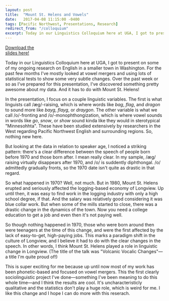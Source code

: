 ```yaml
---
layout: post
title:  "Mount St. Helens and Vowels"
date:   2017-04-08 11:15:00 -0400
tags: [Pacific Northwest, Presentations, Research]
redirect_from: "/colloquium"
excerpt: Today in our Linguistics Colloquium here at UGA, I got to present on some of my ongoing research on English in a smaller town in Washington. For the past few months I've mostly looked at vowel mergers and using lots of statistical tests to show some very subtle changes. Over the past week or so as I've prepared for this presentation, I've discovered something pretty awesome about my data. And it has to do with Mount St. Helens!
---
```


<div class="biglink"><a href="/downloads/170407-Colloquium.pdf" title="download Colloquium PDF" class="nodot">Download the <br />slides here!</a></div>

Today in our Linguistics Colloquium here at UGA, I got to present on some of my ongoing research on English in a smaller town in Washington. For the past few months I've mostly looked at vowel mergers and using lots of statistical tests to show some very subtle changes. Over the past week or so as I've prepared for this presentation, I've discovered something pretty awesome about my data. And it has to do with Mount St. Helens!

In the presentation, I focus on a couple linguistic variables. The first is what linguists call /æg/-raising, which is where words like *bag*, *flag*, and *dragon* to sound more like *bayg*, *flayg*, or *draygon*. The other variable is what we call /o/-fronting and /o/-monophthongization, which is where vowel sounds in words like *go*, *snow*, or *show* sound kinda like they would in sterotypical "Minnesohhta". These have been studied extensively by researchers in the West regarding Pacific Northwest English and surrounding regions. So, nothing new here. 

But looking at the data in relation to speaker age, I noticed a striking pattern: there's a clear difference between the speech of people born before 1970 and those born after. I mean really clear. In my sample, /æg/ raising virtually disappears after 1970, and /o/ is suddently diphthongal. /o/ admittedly gradually fronts, so the 1970 date isn't quite as drastic in that regard. 

So what happened in 1970? Well, not much. But in 1980, Mount St. Helens erupted and seriously affected the logging-based economy of Longview. Up until then, it was easy to find work in the logging industry with only a high school degree, if that. And the salary was relatively good considering it was blue collar work. But when some of the mills started to close, there was a drastic change in the dynamics of the town. Now you need a college education to get a job and even then it's not paying well. 

So though nothing happened in 1970, those who were born around then were teenagers at the time of this change, and were the first affected by the lack of easy-to-get, high-paying jobs. This marks a paradigm shift in the culture of Longview, and I believe it had to do with the clear changes in the speech. In other words, I think Mount St. Helens played a role in linguistic change in Longview. (The title of the talk was "Volcanic Vocalic Changes"—a title I'm quite proud of!)

This is super exciting for me because up until now most of my work has been phonetic-based and focused on vowel mergers. This the first clearly sociolinguistic project I've done—something I've been meaning to do this whole time—and I think the results are cool. It's uncharacteristicly qualitative and the statistics don't play a huge role, which is weird for me. I like this change and I hope I can do more with this reserach.